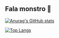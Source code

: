 ## Fala monstro 👋

[![Anurag's GitHub stats](https://github-readme-stats.vercel.app/api?username=joaofonsecaf)](https://github.com/joaofonsecaf/github-readme-stats)

[![Top Langs](https://github-readme-stats.vercel.app/api/top-langs/?username=joaofonsecaf)](https://github.com/joaofonsecaf/github-readme-stats)
